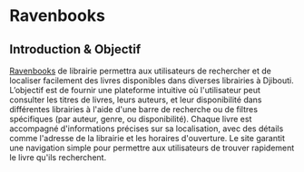 # Ravenbooks

## Introduction & Objectif

[Ravenbooks](https://drpower01.github.io/Ravenbooks/) de librairie permettra aux utilisateurs de rechercher et de localiser facilement des livres disponibles dans diverses librairies à Djibouti. L’objectif est de fournir une plateforme intuitive où l'utilisateur peut consulter les titres de livres, leurs auteurs, et leur disponibilité dans différentes librairies à l'aide d'une barre de recherche ou de filtres spécifiques (par auteur, genre, ou disponibilité). Chaque livre est accompagné d'informations précises sur sa localisation, avec des détails comme l'adresse de la librairie et les horaires d'ouverture. Le site garantit une navigation simple pour permettre aux utilisateurs de trouver rapidement le livre qu'ils recherchent.
